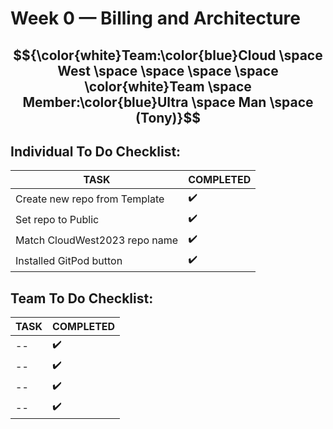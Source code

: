# Week 0 — Billing and Architecture

## $${\color{white}Team:\color{blue}Cloud \space West \space \space \space \space \color{white}Team \space Member:\color{blue}Ultra \space Man \space (Tony)}$$ 

## Individual To Do Checklist:
   
   | TASK | COMPLETED |
   |  --- |    ---    |
   | Create new repo from Template | :heavy_check_mark: |
   | Set repo to Public            | :heavy_check_mark: | 
   | Match CloudWest2023 repo name | :heavy_check_mark: |
   | Installed GitPod button       | :heavy_check_mark: |
   
   ## Team To Do Checklist:
   
   | TASK | COMPLETED |
   |  --- |    ---    |
   | -- | :heavy_check_mark: |
   | --           | :heavy_check_mark: | 
   | -- | :heavy_check_mark: |
   | --       | :heavy_check_mark: |
